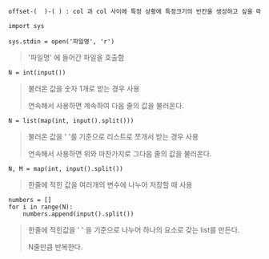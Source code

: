 ```html
offset-(  )-( ) : col 과 col 사이에 특정 상황에 특정크기의 빈칸을 생성하고 싶을 때 사용
```



```
import sys

sys.stdin = open('파일명', 'r')
```

> '파일명' 에 들어간 파일을 호출함



```
N = int(input())
```

> 불러온 값을 숫자 1개로 받는 경우 사용
>
> 연속해서 사용하면 계속하여 다음 줄의 값을 불러온다.



```
N = list(map(int, input().split()))
```

> 불러온 값을 ' '를 기준으로 리스트로 쪼개서 받는 경우 사용
>
> 연속해서 사용하면 위와 마찬가지로 그다음 줄의 값을 불러온다.



```
N, M = map(int, input().split())
```

>  한줄에 적힌 값을 여러개의 변수에 나누어 저장할 때 사용



```
numbers = []
for i in range(N):
    numbers.append(input().split())
```

> 한줄에 적힌값을  ' ' 을 기준으로 나누어 하나의 요소로 갖는 list를 만든다.
>
> N줄만큼 반복한다.
